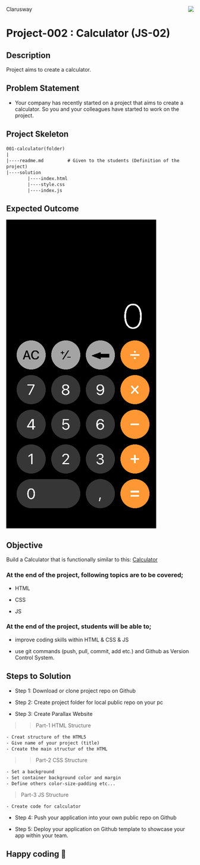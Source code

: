 <p>Clarusway<img align="right"
  src="https://secure.meetupstatic.com/photos/event/3/1/b/9/600_488352729.jpeg"  width="15px"></p>

# Project-002 : Calculator (JS-02)

## Description

Project aims to create a calculator.

## Problem Statement

- Your company has recently started on a project that aims to create a calculator. So you and your colleagues have started to work on the project.

## Project Skeleton

```
001-calculator(folder)
|
|----readme.md         # Given to the students (Definition of the project)
|----solution
        |----index.html
        |----style.css
        |----index.js
```

## Expected Outcome

![Project 002 Snapshot](project_002.png)

## Objective

Build a Calculator that is functionally similar to this: [Calculator](https://codepen.io/AaronClarusway/full/KKzRdvo)

### At the end of the project, following topics are to be covered;

- HTML

- CSS

- JS

### At the end of the project, students will be able to;

- improve coding skills within HTML & CSS & JS

- use git commands (push, pull, commit, add etc.) and Github as Version Control System.

## Steps to Solution

- Step 1: Download or clone project repo on Github

- Step 2: Create project folder for local public repo on your pc

- Step 3: Create Parallax Website

> > Part-1 HTML Structure

    - Creat structure of the HTML5
    - Give name of your project (title)
    - Create the main structur of the HTML

> > Part-2 CSS Structure

    - Set a background
    - Set container background color and margin
    - Define others color-size-padding etc...

> Part-3 JS Structure

    - Create code for calculator

- Step 4: Push your application into your own public repo on Github

- Step 5: Deploy your application on Github template to showcase your app within your team.

## Happy coding 💪
